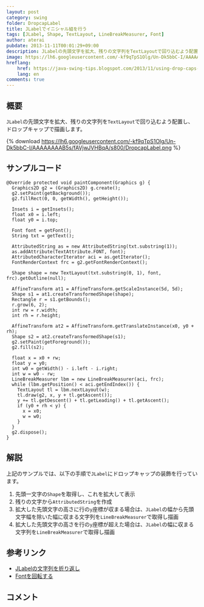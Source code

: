 ```yaml
---
layout: post
category: swing
folder: DropcapLabel
title: JLabelでイニシャル組を行う
tags: [JLabel, Shape, TextLayout, LineBreakMeasurer, Font]
author: aterai
pubdate: 2013-11-11T00:01:29+09:00
description: JLabelの先頭文字を拡大、残りの文字列をTextLayoutで回り込むよう配置し、ドロップキャップで描画します。
image: https://lh6.googleusercontent.com/-kf9qTpS1Olg/Un-Dk5bbC-I/AAAAAAAAB5s/fAVjwJVHBqA/s800/DropcapLabel.png
hreflang:
    href: https://java-swing-tips.blogspot.com/2013/11/using-drop-caps-on-jlabel.html
    lang: en
comments: true
---
```

## 概要
`JLabel`の先頭文字を拡大、残りの文字列を`TextLayout`で回り込むよう配置し、ドロップキャップで描画します。

{% download https://lh6.googleusercontent.com/-kf9qTpS1Olg/Un-Dk5bbC-I/AAAAAAAAB5s/fAVjwJVHBqA/s800/DropcapLabel.png %}

## サンプルコード
<pre class="prettyprint"><code>@Override protected void paintComponent(Graphics g) {
  Graphics2D g2 = (Graphics2D) g.create();
  g2.setPaint(getBackground());
  g2.fillRect(0, 0, getWidth(), getHeight());

  Insets i = getInsets();
  float x0 = i.left;
  float y0 = i.top;

  Font font = getFont();
  String txt = getText();

  AttributedString as = new AttributedString(txt.substring(1));
  as.addAttribute(TextAttribute.FONT, font);
  AttributedCharacterIterator aci = as.getIterator();
  FontRenderContext frc = g2.getFontRenderContext();

  Shape shape = new TextLayout(txt.substring(0, 1), font, frc).getOutline(null);

  AffineTransform at1 = AffineTransform.getScaleInstance(5d, 5d);
  Shape s1 = at1.createTransformedShape(shape);
  Rectangle r = s1.getBounds();
  r.grow(6, 2);
  int rw = r.width;
  int rh = r.height;

  AffineTransform at2 = AffineTransform.getTranslateInstance(x0, y0 + rh);
  Shape s2 = at2.createTransformedShape(s1);
  g2.setPaint(getForeground());
  g2.fill(s2);

  float x = x0 + rw;
  float y = y0;
  int w0 = getWidth() - i.left - i.right;
  int w = w0 - rw;
  LineBreakMeasurer lbm = new LineBreakMeasurer(aci, frc);
  while (lbm.getPosition() &lt; aci.getEndIndex()) {
    TextLayout tl = lbm.nextLayout(w);
    tl.draw(g2, x, y + tl.getAscent());
    y += tl.getDescent() + tl.getLeading() + tl.getAscent();
    if (y0 + rh &lt; y) {
      x = x0;
      w = w0;
    }
  }
  g2.dispose();
}
</code></pre>

## 解説
上記のサンプルでは、以下の手順で`JLabel`にドロップキャップの装飾を行っています。

1. 先頭一文字の`Shape`を取得し、これを拡大して表示
1. 残りの文字から`AttributedString`を作成
1. 拡大した先頭文字の高さに行の`y`座標が収まる場合は、`JLabel`の幅から先頭文字幅を除いた幅に収まる文字列を`LineBreakMeasurer`で取得し描画
1. 拡大した先頭文字の高さを行の`y`座標が超えた場合は、`JLabel`の幅に収まる文字列を`LineBreakMeasurer`で取得し描画

## 参考リンク
- [JLabelの文字列を折り返し](https://ateraimemo.com/Swing/GlyphVector.html)
- [Fontを回転する](https://ateraimemo.com/Swing/TransformedShape.html)

<!-- dummy comment line for breaking list -->

## コメント
